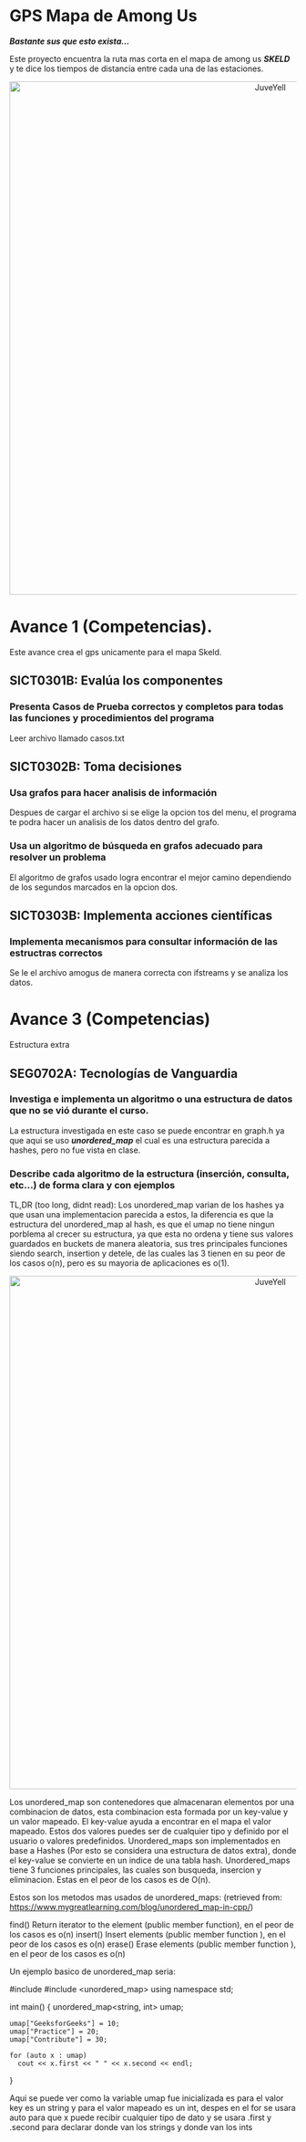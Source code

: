 # GPS Mapa de Among Us
***Bastante sus que esto exista...*** 

Este proyecto encuentra la ruta mas corta en el mapa de among us ***SKELD*** y te dice los tiempos de distancia entre cada una de las estaciones.

<div>
<p style = 'text-align:center;'>
<img src="https://static1-es.millenium.gg/articles/5/27/32/5/@/125848-fuente-mooseknuckle-king-en-reddit-full-1.jpg" alt="JuveYell" width="900px">
</p>
</div>

# Avance 1 (Competencias).
Este avance crea el gps unicamente para el mapa Skeld.

## SICT0301B: Evalúa los componentes
### Presenta Casos de Prueba correctos y completos para todas las funciones y procedimientos del programa
Leer archivo llamado casos.txt

## SICT0302B: Toma decisiones 
### Usa grafos para hacer analisis de información
Despues de cargar el archivo si se elige la opcion tos del menu, el programa te podra hacer un analisis de los datos dentro del grafo.
### Usa un algoritmo de búsqueda en grafos adecuado para resolver un problema
El algoritmo de grafos usado logra encontrar el mejor camino dependiendo de los segundos marcados en la opcion dos.

## SICT0303B: Implementa acciones científicas
### Implementa mecanismos para consultar información de las estructras correctos
Se le el archivo amogus de manera correcta con ifstreams y se analiza los datos.

# Avance 3 (Competencias)
Estructura extra

## SEG0702A: Tecnologías de Vanguardia
### Investiga e implementa un algoritmo o una estructura de datos que no se vió durante el curso.
La estructura investigada en este caso se puede encontrar en graph.h ya que aqui se uso ***unordered_map*** el cual es una estructura parecida a hashes, pero no fue vista en clase.

### Describe cada algoritmo de la estructura (inserción, consulta, etc...) de forma clara y con ejemplos

TL,DR (too long, didnt read): Los unordered_map varian de los hashes ya que usan una implementacion parecida a estos, la diferencia es que la estructura del unordered_map al 
hash, es que el umap no tiene ningun porblema al crecer su estructura, ya que esta no ordena y tiene sus valores guardados en buckets de manera aleatoria, sus tres principales 
funciones siendo search, insertion y detele, de las cuales las 3 tienen en su peor de los casos o(n), pero es su mayoria de aplicaciones es o(1).

<div>
<p style = 'text-align:center;'>
<img src="https://www.google.com/url?sa=i&url=https%3A%2F%2Fjbseg.medium.com%2Fc-unordered-map-under-the-hood-9540cec4553a&psig=AOvVaw1mHPsBfYwSw0IDdrzN1T5G&ust=1638582819138000&source=images&cd=vfe&ved=0CAsQjRxqFwoTCPiJ_O3CxvQCFQAAAAAdAAAAABAD" alt="JuveYell" width="900px">
</p>
</div>

Los unordered_map son contenedores que almacenaran elementos por una combinacion de datos, esta combinacion esta formada por un key-value y un valor mapeado. El key-value ayuda 
a encontrar en el mapa el valor mapeado. Estos dos valores puedes ser de cualquier tipo y definido por el usuario o valores predefinidos.
Unordered_maps son implementados en base a Hashes (Por esto se considera una estructura de datos extra), donde el key-value se convierte en un indice de una tabla hash.
Unordered_maps tiene 3 funciones principales, las cuales son busqueda, insercion y eliminacion. Estas en el peor de los casos es de O(n).

Estos son los metodos mas usados de unordered_maps: (retrieved from: https://www.mygreatlearning.com/blog/unordered_map-in-cpp/)

find() Return iterator to the element (public member function), en el peor de los casos es o(n)
insert() Insert elements (public member function ), en el peor de los casos es o(n)
erase() Erase elements (public member function ), en el peor de los casos es o(n)

Un ejemplo basico de unordered_map seria:

#include <iostream>
#include <unordered_map>
using namespace std;
 
int main()
{
    unordered_map<string, int> umap;
 
    umap["GeeksforGeeks"] = 10;
    umap["Practice"] = 20;
    umap["Contribute"] = 30;
 
    for (auto x : umap)
      cout << x.first << " " << x.second << endl;
 
}

Aqui se puede ver como la variable umap fue inicializada es para el valor key es un string y para el valor mapeado es un int, despes en el for se usara auto para que x puede 
recibir cualquier tipo de dato y se usara .first y .second para declarar donde van los strings y donde van los ints
